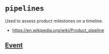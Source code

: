 # `pipelines`

Used to assess product milestones on a timeline.

  - https://en.wikipedia.org/wiki/Product_pipeline


## [Event](https://en.wikipedia.org/wiki/Event_(relativity))

